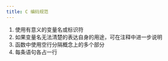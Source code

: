 ```yaml
---
title: C 编码规范
---
```

1. 使用有意义的变量名或标识符
2. 如果变量名无法清楚的表达自身的用途，可在注释中进一步说明
3. 函数中使用空行分隔概念上的多个部分
4. 每条语句各占一行